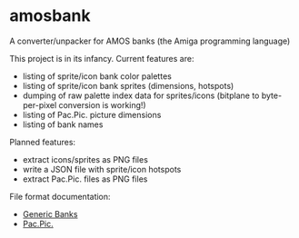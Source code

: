 amosbank
========

A converter/unpacker for AMOS banks (the Amiga programming language)

This project is in its infancy. Current features are:

* listing of sprite/icon bank color palettes
* listing of sprite/icon bank sprites (dimensions, hotspots)
* dumping of raw palette index data for sprites/icons (bitplane to byte-per-pixel conversion is working!)
* listing of Pac.Pic. picture dimensions
* listing of bank names

Planned features:

* extract icons/sprites as PNG files
* write a JSON file with sprite/icon hotspots
* extract Pac.Pic. files as PNG files


File format documentation:
* [Generic Banks](http://www.exotica.org.uk/wiki/AMOS_file_formats)
* [Pac.Pic.](http://www.exotica.org.uk/wiki/AMOS_Pac.Pic._format)

